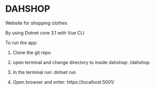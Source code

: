 # DAHSHOP
Website for shopping clothes

By using Dotnet core 3.1 with Vue CLI

To run the app:

1. Clone the git repo

2. open terminal and change directory to inside dahshop:  /dahshop

3. In the terminal run: dotnet run

4. Open browser and enter: https://localhost:5001/
